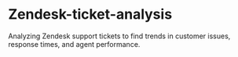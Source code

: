 # Zendesk-ticket-analysis
Analyzing Zendesk support tickets to find trends in customer issues, response times, and agent performance.
